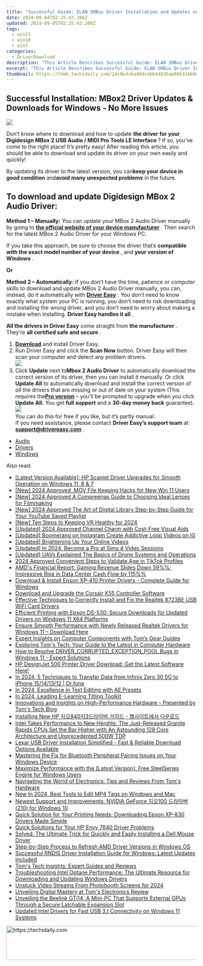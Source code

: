 ```yaml
---
title: "Successful Guide: ELAN SMBus Driver Installation and Updates on Windows"
date: 2024-09-04T02:25:43.206Z
updated: 2024-09-05T02:25:43.206Z
tags:
  - win11
  - win10
  - win7
categories:
  - DriverDownload
description: "This Article Describes Successful Guide: ELAN SMBus Driver Installation and Updates on Windows"
excerpt: "This Article Describes Successful Guide: ELAN SMBus Driver Installation and Updates on Windows"
thumbnail: https://thmb.techidaily.com/24c0edcba484cab644836ae0bb31bb9d7220262ab1b4fd8d660fcbd9d1d07966.jpg
---
```


## Successful Installation: MBox2 Driver Updates & Downloads for Windows - No More Issues

![](https://images.drivereasy.com/wp-content/uploads/2018/12/snap0034.png)

 Don’t know where to download and how to update **the driver for your Digidesign MBox 2 USB Audio / MIDI Pro Tools LE Interface** ? If so, you’ve come to the right place! It’s pretty easy! After reading this article, you should be able to download and update its driver on your own easily and quickly!

 By updating its driver to the latest version, you can**keep your device in good condition** and**avoid many unexpected problems** in the future.

## **To download and update Digidesign MBox 2 Audio Driver:**

**Method 1 – Manually:**  You can update your MBox 2 Audio Driver manually by going to **[the official website of your device manufacturer](https://www.digidesign.com)**  . Then search for the latest MBox 2 Audio Driver for your Windows PC.

 If you take this approach, be sure to choose the driver that’s **compatible with the exact model number of your device** , and **your version of Windows** .

**Or**

**Method 2 – Automatically:**   If you don’t have the time, patience or computer skills to download and update MBox 2 Audio Driver manually, you can, instead, do it automatically with **[Driver Easy](https://tools.techidaily.com/drivereasy/download/)**  .  You don’t need to know exactly what system your PC is running, you don’t need to risk downloading and installing the wrong driver, and you don’t need to worry about making a mistake when installing. **Driver Easy handles it all** .

**All the drivers in Driver Easy** come straight from **the manufacturer** . They‘re **all certified safe and secure** .

1. **[Download](https://tools.techidaily.com/drivereasy/download/)**  and install Driver Easy.
2. Run Driver Easy and click the **Scan Now**  button. Driver Easy will then scan your computer and detect any problem drivers.  
![](https://images.drivereasy.com/wp-content/uploads/2018/12/snap000027-2.png)
3. Click **Update**  next to**Mbox 2 Audio Driver** to automatically download the correct version of its driver, then you can install it manually. Or click **Update All**  to automatically download and install the correct version of _all_  the drivers that are missing or out of date on your system (This requires the[**Pro version**](https://tools.techidaily.com/drivereasy/download/)  – you’ll be prompted to upgrade when you click **Update All.** You get **full support**  and a **30-day money back**  guarantee).  
![](https://images.drivereasy.com/wp-content/uploads/2018/12/snap0035.png)  
 You can do this for free if you like, but it’s partly manual.  
 If you need assistance, please contact **Driver Easy’s support team** at [**support@drivereasy.com**](https://tools.techidaily.com/drivereasy/download/) .

* [Audio](https://tools.techidaily.com/drivereasy/download/)
* [Drivers](https://tools.techidaily.com/drivereasy/download/)
* [Windows](https://tools.techidaily.com/drivereasy/download/)

<ins class="adsbygoogle"
     style="display:block"
     data-ad-format="autorelaxed"
     data-ad-client="ca-pub-7571918770474297"
     data-ad-slot="1223367746"></ins>



<ins class="adsbygoogle"
     style="display:block"
     data-ad-client="ca-pub-7571918770474297"
     data-ad-slot="8358498916"
     data-ad-format="auto"
     data-full-width-responsive="true"></ins>

<span class="atpl-alsoreadstyle">Also read:</span>
<div><ul>
<li><a href="https://hardware-help.techidaily.com/latest-version-available-hp-scanjet-driver-upgrades-for-smooth-operation-on-windows-11-8-and-7/"><u>[Latest Version Available]: HP Scanjet Driver Upgrades for Smooth Operation on Windows 11, 8 & 7</u></a></li>
<li><a href="https://screen-recording.techidaily.com/new-2024-approved-mov-file-keeping-hacks-for-new-win-11-users/"><u>[New] 2024 Approved  .MOV File Keeping Hacks for New Win 11 Users</u></a></li>
<li><a href="https://youtube-webster.techidaily.com/024-approved-a-compreenas-guide-to-choosing-ideal-lenses-for-filmmaking/"><u>[New] 2024 Approved  A Compreenas Guide to Choosing Ideal Lenses for Filmmaking</u></a></li>
<li><a href="https://youtube-web.techidaily.com/024-approved-the-art-of-digital-library-step-by-step-guide-for-your-youtube-saved-playlist/"><u>[New] 2024 Approved  The Art of Digital Library  Step-by-Step Guide for Your YouTube Saved Playlist</u></a></li>
<li><a href="https://fox-direct.techidaily.com/new-ten-steps-to-keeping-vr-healthy-for-2024/"><u>[New] Ten Steps to Keeping VR Healthy for 2024</u></a></li>
<li><a href="https://youtube-lab.techidaily.com/ed-2024-approved-channel-charm-with-cost-free-visual-aids/"><u>[Updated] 2024 Approved  Channel Charm with Cost-Free Visual Aids</u></a></li>
<li><a href="https://instagram-video-recordings.techidaily.com/updated-boomerang-on-instagram-create-addictive-loop-videos-on-ig/"><u>[Updated] Boomerang on Instagram  Create Addictive Loop Videos on IG</u></a></li>
<li><a href="https://youtube-webster.techidaily.com/ed-brightening-up-your-online-videos/"><u>[Updated] Brightening Up Your Online Videos</u></a></li>
<li><a href="https://desktop-recording.techidaily.com/updated-in-2024-become-a-pro-at-sims-4-video-sessions/"><u>[Updated] In 2024, Become a Pro at Sims 4 Video Sessions</u></a></li>
<li><a href="https://some-approaches.techidaily.com/updated-uavs-explained-the-basics-of-drone-systems-and-operations/"><u>[Updated] UAVs Explained  The Basics of Drone Systems and Operations</u></a></li>
<li><a href="https://extra-tips.techidaily.com/2024-approved-convenient-steps-to-validate-age-in-tiktok-profiles/"><u>2024 Approved  Convenient Steps to Validate Age in TikTok Profiles</u></a></li>
<li><a href="https://hardware-help.techidaily.com/amds-financial-report-gaming-revenue-slides-down-59-impressive-rise-in-data-center-cash-flow-by-115/"><u>AMD's Financial Report: Gaming Revenue Slides Down 59%%; Impressive Rise in Data Center Cash Flow by 115%%</u></a></li>
<li><a href="https://hardware-help.techidaily.com/download-and-install-epson-xp-410-printer-drivers-complete-guide-for-windows/"><u>Download & Install Epson XP-410 Printer Drivers - Complete Guide for Windows</u></a></li>
<li><a href="https://hardware-help.techidaily.com/download-and-upgrade-the-corsair-k55-controller-software/"><u>Download and Upgrade the Corsair K55 Controller Software</u></a></li>
<li><a href="https://hardware-help.techidaily.com/effective-techniques-to-correctly-install-and-fix-the-realtek-8723be-usb-wifi-card-drivers/"><u>Effective Techniques to Correctly Install and Fix the Realtek 8723BE USB WiFi Card Drivers</u></a></li>
<li><a href="https://driver-download.techidaily.com/efficient-printing-with-epson-ds-530-secure-downloads-for-updated-drivers-on-windows-11-x64-platforms/"><u>Efficient Printing with Epson DS-530: Secure Downloads for Updated Drivers on Windows 11 X64 Platforms</u></a></li>
<li><a href="https://hardware-help.techidaily.com/1722975156533-ensure-smooth-performance-with-newly-released-realtek-drivers-for-windows-11-download-here/"><u>Ensure Smooth Performance with Newly Released Realtek Drivers for Windows 11 – Download Here</u></a></li>
<li><a href="https://hardware-help.techidaily.com/expert-insights-on-computer-components-with-toms-gear-guides/"><u>Expert Insights on Computer Components with Tom’s Gear Guides</u></a></li>
<li><a href="https://hardware-help.techidaily.com/exploring-toms-tech-your-guide-to-the-latest-in-computer-hardware/"><u>Exploring Tom's Tech: Your Guide to the Latest in Computer Hardware</u></a></li>
<li><a href="https://blue-screen-error.techidaily.com/how-to-resolve-drivercorruptedexceptionpool-bugs-in-windows-11-expert-solutions/"><u>How to Resolve DRIVER_CORRUPTED_EXCEPTION_POOL Bugs in Windows 11 - Expert Solutions</u></a></li>
<li><a href="https://hardware-help.techidaily.com/hp-designjet-500-printer-driver-download-get-the-latest-software-here/"><u>HP DesignJet 500 Printer Driver Download: Get the Latest Software Here!</u></a></li>
<li><a href="https://android-transfer.techidaily.com/in-2024-5-techniques-to-transfer-data-from-infinix-zero-30-5g-to-iphone-15141312-drfone-by-drfone-transfer-from-android-transfer-from-android/"><u>In 2024, 5 Techniques to Transfer Data from Infinix Zero 30 5G to iPhone 15/14/13/12 | Dr.fone</u></a></li>
<li><a href="https://some-knowledge.techidaily.com/in-2024-excellence-in-text-editing-with-ae-presets/"><u>In 2024, Excellence in Text Editing with AE Presets</u></a></li>
<li><a href="https://extra-support.techidaily.com/in-2024-leading-e-learning-titling-toolkit/"><u>In 2024, Leading E-Learning Titling Toolkit</u></a></li>
<li><a href="https://hardware-help.techidaily.com/innovations-and-insights-on-high-performance-hardware-presented-by-toms-tech-blog/"><u>Innovations and Insights on High-Performance Hardware - Presented by Tom's Tech Blog</u></a></li>
<li><a href="https://hardware-help.techidaily.com/installing-new-hp-8403/"><u>Installing New HP 지오840지3드라이버 가이드 - 웹사이트에서 다운로드</u></a></li>
<li><a href="https://hardware-help.techidaily.com/intel-takes-performance-to-new-heights-the-just-released-granite-rapids-cpus-set-the-bar-higher-with-an-astounding-128-core-architecture-and-unprecedented-566/"><u>Intel Takes Performance to New Heights: The Just-Released Granite Rapids CPUs Set the Bar Higher with An Astounding 128 Core Architecture and Unprecedented 500W TDP</u></a></li>
<li><a href="https://hardware-help.techidaily.com/lexar-usb-driver-installation-simplified-fast-and-reliable-download-options-available/"><u>Lexar USB Driver Installation Simplified - Fast & Reliable Download Options Available</u></a></li>
<li><a href="https://tech-revival.techidaily.com/mastering-the-fix-for-bluetooth-peripheral-pairing-issues-on-your-windows-device/"><u>Mastering the Fix for Bluetooth Peripheral Pairing Issues on Your Windows Device</u></a></li>
<li><a href="https://hardware-help.techidaily.com/maximize-performance-with-the-latest-version-free-steelseries-engine-for-windows-users/"><u>Maximize Performance with the [Latest Version]: Free SteelSeries Engine for Windows Users</u></a></li>
<li><a href="https://hardware-help.techidaily.com/navigating-the-world-of-electronics-tips-and-reviews-from-toms-hardware/"><u>Navigating the World of Electronics: Tips and Reviews From Tom's Hardware</u></a></li>
<li><a href="https://video-content-creator.techidaily.com/new-in-2024-best-tools-to-edit-mp4-tags-on-windows-and-mac/"><u>New In 2024, Best Tools to Edit MP4 Tags on Windows and Mac</u></a></li>
<li><a href="https://hardware-help.techidaily.com/newest-support-and-improvements-nvidia-geforce-100-210-for-windows-10/"><u>Newest Support and Improvements: NVIDIA GeForce 지오100 드라이버 (210) for Windows 10</u></a></li>
<li><a href="https://hardware-help.techidaily.com/quick-solution-for-your-printing-needs-downloading-epson-xp-830-drivers-made-simple/"><u>Quick Solution for Your Printing Needs: Downloading Epson XP-830 Drivers Made Simple</u></a></li>
<li><a href="https://hardware-help.techidaily.com/quick-solutions-for-your-hp-envy-7640-driver-problems/"><u>Quick Solutions for Your HP Envy 7640 Driver Problems</u></a></li>
<li><a href="https://hardware-help.techidaily.com/solved-the-ultimate-trick-for-quickly-and-easily-installing-a-dell-mouse-driver/"><u>Solved: The Ultimate Trick for Quickly and Easily Installing a Dell Mouse Driver</u></a></li>
<li><a href="https://hardware-help.techidaily.com/step-by-step-process-to-refresh-amd-driver-versions-in-windows-os/"><u>Step-by-Step Process to Refresh AMD Driver Versions in Windows OS</u></a></li>
<li><a href="https://hardware-help.techidaily.com/successful-rndis-driver-installation-guide-for-windows-latest-updates-included/"><u>Successful RNDIS Driver Installation Guide for Windows: Latest Updates Included</u></a></li>
<li><a href="https://hardware-help.techidaily.com/toms-tech-insights-expert-guides-and-reviews/"><u>Tom's Tech Insights: Expert Guides and Reviews</u></a></li>
<li><a href="https://hardware-help.techidaily.com/troubleshooting-intel-optane-performance-the-ultimate-resource-for-downloading-and-updating-windows-drivers/"><u>Troubleshooting Intel Optane Performance: The Ultimate Resource for Downloading and Updating Windows Drivers</u></a></li>
<li><a href="https://some-guidance.techidaily.com/unstuck-video-streams-from-photobooth-screens-for-2024/"><u>Unstuck Video Streams From Photobooth Screens for 2024</u></a></li>
<li><a href="https://hardware-help.techidaily.com/unveiling-digital-mastery-at-toms-electronics-review/"><u>Unveiling Digital Mastery at Tom's Electronics Review</u></a></li>
<li><a href="https://hardware-help.techidaily.com/unveiling-the-beelink-gti14-a-mini-pc-that-supports-external-gpus-through-a-secure-latchable-expansion-slot/"><u>Unveiling the Beelink GTi14: A Mini-PC That Supports External GPUs Through a Secure Latchable Expansion Slot</u></a></li>
<li><a href="https://hardware-help.techidaily.com/updated-intel-drivers-for-fast-usb-3t-connectivity-on-windows-11-systems/"><u>Updated Intel Drivers for Fast USB 3.t Connectivity on Windows 11 Systems</u></a></li>
</ul></div>

<!-- affiliate ads begin -->
<a href="https://aligracehair.sjv.io/c/5597632/1902278/19272" target="_top" id="1902278">
  <img src="//a.impactradius-go.com/display-ad/19272-1902278" border="0" alt="https://techidaily.com" width="728" height="90"/>
</a>
<img height="0" width="0" src="https://aligracehair.sjv.io/i/5597632/1902278/19272" style="position:absolute;visibility:hidden;" border="0" />
<!-- affiliate ads end -->